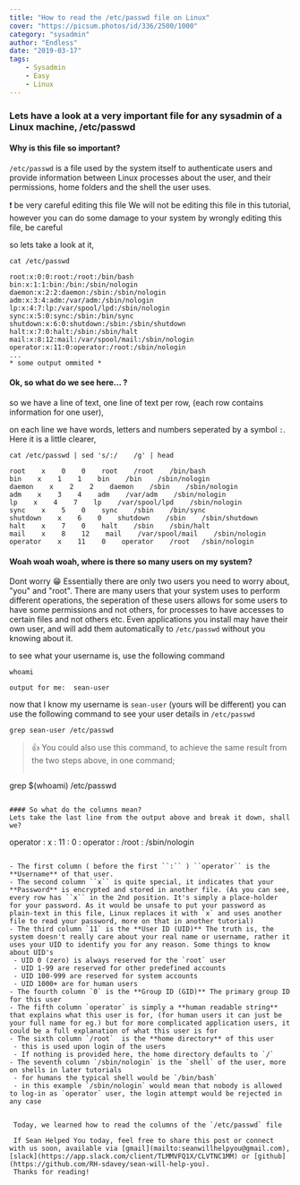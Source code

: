 ```yaml
---
title: "How to read the /etc/passwd file on Linux"
cover: "https://picsum.photos/id/336/2500/1000"
category: "sysadmin"
author: "Endless"
date: "2019-03-17"
tags:
    - Sysadmin
    - Easy
    - Linux
---
```


### Lets have a look at a very important file for any sysadmin of a Linux machine, /etc/passwd

#### Why is this file so important?
``/etc/passwd`` is a file used by the system itself to authenticate users and provide information between Linux processes about the user, and their permissions, home folders and the shell the user uses.

❗️ be very careful editing this file We will not be editing this file in this tutorial, however you can do some damage to your system by wrongly editing this file, be careful

so lets take a look at it,
```
cat /etc/passwd

root:x:0:0:root:/root:/bin/bash
bin:x:1:1:bin:/bin:/sbin/nologin
daemon:x:2:2:daemon:/sbin:/sbin/nologin
adm:x:3:4:adm:/var/adm:/sbin/nologin
lp:x:4:7:lp:/var/spool/lpd:/sbin/nologin
sync:x:5:0:sync:/sbin:/bin/sync
shutdown:x:6:0:shutdown:/sbin:/sbin/shutdown
halt:x:7:0:halt:/sbin:/sbin/halt
mail:x:8:12:mail:/var/spool/mail:/sbin/nologin
operator:x:11:0:operator:/root:/sbin/nologin
...
* some output ommited *
```

#### Ok, so what do we see here... ?

so we have a line of text, one line of text per row, (each row contains information for one user),

on each line we have words, letters and numbers seperated by a symbol ``:``. Here it is a little clearer,
```
cat /etc/passwd | sed 's/:/    /g' | head

root    x    0    0    root    /root    /bin/bash
bin    x    1    1    bin    /bin    /sbin/nologin
daemon    x    2    2    daemon    /sbin    /sbin/nologin
adm    x    3    4    adm    /var/adm    /sbin/nologin
lp    x    4    7    lp    /var/spool/lpd    /sbin/nologin
sync    x    5    0    sync    /sbin    /bin/sync
shutdown    x    6    0    shutdown    /sbin    /sbin/shutdown
halt    x    7    0    halt    /sbin    /sbin/halt
mail    x    8    12    mail    /var/spool/mail    /sbin/nologin
operator    x    11    0    operator    /root   /sbin/nologin
```
#### Woah woah woah, where is there so many users on my system?
Dont worry 😁 Essentially there are only two users you need to worry about, "you" and "root".
There are many users that your system uses to perform different operations, the seperation of these users allows for some users to have some permissions and not others, for processes to have accesses to certain files and not others etc. Even applications you install may have their own user, and will add them automatically to `/etc/passwd` without you knowing about it.

to see what your username is, use the following command
```
whoami

output for me:  sean-user
```

now that I know my username is ``sean-user`` (yours will be different) you can use the following command to see your user details in ``/etc/passwd``

```
grep sean-user /etc/passwd
```

> 👍 You could also use this command, to achieve the same result from the two steps above, in one command;
>
> ```
grep $(whoami) /etc/passwd
```

#### So what do the columns mean?
Lets take the last line from the output above and break it down, shall we?

```
operator : x : 11 : 0 : operator : /root : /sbin/nologin
```

- The first column ( before the first ``:`` ) ``operator`` is the **Username** of that user.
- The second column ``x`` is quite special, it indicates that your **Password** is encrypted and stored in another file. (As you can see, every row has ``x`` in the 2nd position. It's simply a place-holder for your password. As it would be unsafe to put your password as plain-text in this file, Linux replaces it with `x` and uses another file to read your password, more on that in another tutorial)
- The third column `11` is the **User ID (UID)** The truth is, the system doesn't really care about your real name or username, rather it uses your UID to identify you for any reason. Some things to know about UID's
 - UID 0 (zero) is always reserved for the `root` user
 - UID 1-99 are reserved for other predefined accounts
 - UID 100-999 are reserved for system accounts
 - UID 1000+ are for human users
- The fourth column `0` is the **Group ID (GID)** The primary group ID for this user
- The fifth column `operator` is simply a **human readable string** that explains what this user is for, (for human users it can just be your full name for eg.) but for more complicated application users, it could be a full explanation of what this user is for
- The sixth column `/root`  is the **home directory** of this user  
 - this is used upon login of the users
 - If nothing is provided here, the home directory defaults to `/`
- The seventh column `/sbin/nologin` is the `shell` of the user, more on shells in later tutorials
 - for humans the typical shell would be `/bin/bash`
 - in this example `/sbin/nologin` would mean that nobody is allowed to log-in as `operator` user, the login attempt would be rejected in any case


 Today, we learned how to read the columns of the `/etc/passwd` file

 If Sean Helped You today, feel free to share this post or connect with us soon, available via [gmail](mailto:seanwillhelpyou@gmail.com), [slack](https://app.slack.com/client/TLMMVFQ1X/CLVTNC1MM) or [github](https://github.com/RH-sdavey/sean-will-help-you).
 Thanks for reading!
